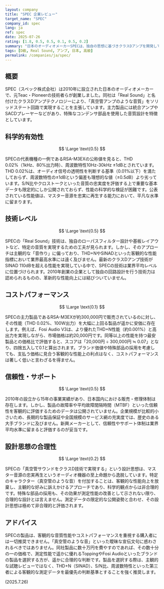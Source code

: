 ```yaml
---
layout: company
title: "SPEC 企業レビュー"
target_name: "SPEC"
company_id: spec
lang: ja
ref: spec
date: 2025-07-26
rating: [1.8, 0.5, 0.5, 0.1, 0.5, 0.2]
summary: "日本のオーディオメーカーSPECは、独自の思想に基づきクラスDアンプを開発しているが、測定性能は平凡で、非合理的な設計思想と高価格設定によりコストパフォーマンスは著しく低い。"
tags: [D級, Real Sound, アンプ, 日本, 高級]
permalink: /companies/ja/spec/
---
```

## 概要

SPEC（スペック株式会社）は2010年に設立された日本のオーディオメーカーで、元Teac・Pioneerの技術者らが創業しました。同社は「Real Sound」と名付けたクラスDアンプテクノロジーにより、「真空管アンプのような音質」をソリッドステート回路で実現することを主張しています。主力製品には統合アンプやSACDプレーヤーなどがあり、特殊なコンデンサ部品を使用した音質設計を特徴としています。

## 科学的有効性

$$ \Large \text{0.5} $$

SPECの代表機種の一例であるRSA-M3EXの公称値を見ると、THD 0.02%（1kHz、80%出力時）、周波数特性10Hz-30kHz ±1dBとされています。THD 0.02%は、オーディオ信号の透明性を判断する基準（0.01%以下）を満たしておらず、周波数特性の±1dBという偏差も理想的な値（±0.5dB）より劣っています。S/N比やクロストークといった音質の忠実度を評価する上で重要な基本データも限定的にしか公開されておらず、性能の科学的な検証が困難です。公表されている性能値は、マスター音源を忠実に再生する能力において、平凡な水準に留まります。

## 技術レベル

$$ \Large \text{0.5} $$

SPECの「Real Sound」技術は、独自のローパスフィルター設計や基板レイアウトなど、特定の音質を実現するための工夫が見られます。しかし、そのアプローチは主観的な「音作り」に偏っており、THD+NやSINADといった客観的な性能指標において業界最高水準には遠く及びません。最新のクラスDアンプ技術がSINAD 110dBを超える性能を実現している中で、SPECの技術は業界平均レベルに位置づけられます。2010年創業の企業として独自の回路設計を行う技術力は認められるものの、革新的な性能向上には結びついていません。

## コストパフォーマンス

$$ \Large \text{0.1} $$

SPECの主力製品であるRSA-M3EXが約300,000円で販売されているのに対し、その性能（THD 0.02%、100W出力）を大幅に上回る製品が遥かに安価に存在します。例えば、Fosi Audio V3は、より優れたTHD+N性能（約0.001%）と高出力を実現しながら、市場価格は約20,000円です。同等以上の性能を持つ最安製品との価格比で評価すると、スコアは「20,000円 ÷ 300,000円 ≒ 0.07」となり、四捨五入して0.1と算出されます。ブランド価値や特殊部品の採用を考慮しても、支払う価格に見合う客観的な性能上の利点はなく、コストパフォーマンスは著しく低いと言わざるを得ません。

## 信頼性・サポート

$$ \Large \text{0.5} $$

2010年の設立から15年の事業実績があり、日本国内における販売・修理体制は存在します。しかし、製品の故障率や平均故障間隔時間（MTBF）といった信頼性を客観的に評価するためのデータは公開されていません。企業規模が比較的小さいため、長期的な製品保証や全国規模のサービス網の充実度では、歴史のある大手ブランドに及びません。新興メーカーとして、信頼性やサポート体制は業界平均水準に留まると評価するのが妥当です。

## 設計思想の合理性

$$ \Large \text{0.2} $$

SPECの「真空管サウンドをクラスD技術で実現する」という設計思想は、マスター音源の忠実再生というオーディオ機器の至上命題から逸脱しています。特定のキャラクター（真空管のような音）を付加することは、客観的な性能向上を放棄し、主観的な好みに訴えかけるアプローチであり、科学的観点からは非合理的です。特殊な部品の採用も、その効果が測定性能の改善として示されない限り、合理的な設計とは言えません。測定データの限定的な公開姿勢と合わせ、その設計思想は極めて非合理的と評価されます。

## アドバイス

SPECの製品は、客観的な音質性能やコストパフォーマンスを重視する購入者には一切推奨できません。「真空管のような音」といった曖昧な宣伝文句に惑わされるべきではありません。同社製品に数十万円を費やすのであれば、その数十分の一の価格で、測定性能で遥かに優れるToppingやFosi Audioといったブランドの製品を選択する方が、遥かに合理的な判断です。製品を選択する際は、主観的な試聴レビューではなく、THD+N（SINAD）、S/N比、周波数特性といった第三者による客観的な測定データを最優先の判断基準とすることを強く推奨します。

(2025.7.26)
